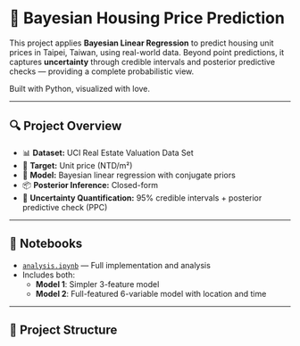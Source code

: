 # 🏡 Bayesian Housing Price Prediction

This project applies **Bayesian Linear Regression** to predict housing unit prices in Taipei, Taiwan, using real-world data. Beyond point predictions, it captures **uncertainty** through credible intervals and posterior predictive checks — providing a complete probabilistic view.

Built with Python, visualized with love.

---

## 🔍 Project Overview

- 📊 **Dataset:** UCI Real Estate Valuation Data Set
- 📍 **Target:** Unit price (NTD/m²)
- 🧠 **Model:** Bayesian linear regression with conjugate priors
- 📦 **Posterior Inference:** Closed-form
- 🎯 **Uncertainty Quantification:** 95% credible intervals + posterior predictive check (PPC)

---

## 🧪 Notebooks

- [`analysis.ipynb`](analysis.ipynb) — Full implementation and analysis
- Includes both:
  - **Model 1**: Simpler 3-feature model
  - **Model 2**: Full-featured 6-variable model with location and time

---

## 📁 Project Structure

